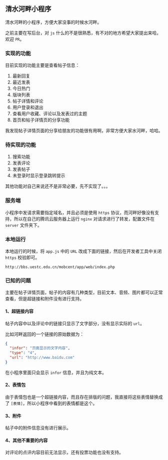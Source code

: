 ## 清水河畔小程序

清水河畔的小程序，方便大家没事的时候水河畔。

之前主要在写后台，对 `js` 什么的不是很熟悉，有不对的地方希望大家提出来哈，欢迎 `PR`。

### 实现的功能

目前实现的功能主要是查看帖子信息：

1. 最新回复
1. 最近发表
1. 今日热门
1. 版块列表
1. 帖子详情和评论
1. 用户登录和退出
1. 查看用户收藏、评论以及发表过的主题
1. 首页和帖子详情页的分享功能

我发现帖子详情页面的分享给朋友的功能很有用啊，非常方便大家水河畔，哈哈。

### 待实现的功能

1. 搜索功能
1. 发表评论
1. 发表帖子
1. 未登录时显示登录跳转提示

其他功能对自己来说还不是非常必要，先不实现了。。。

### 服务端

小程序中发请求需要指定域名，并且必须是使用 `https` 协议，而河畔好像没有支持，所以在自己的腾讯云服务器上运行 `nginx` 对请求进行了转发，配置文件在 `server` 文件夹下。

### 本地运行

本地运行的时候，将 `app.js` 中的 `URL` 改成下面的链接，然后在开发者工具中关闭 `https` 校验即可。

```
http://bbs.uestc.edu.cn/mobcent/app/web/index.php
```

### 已知的问题

主要在帖子详情页面，帖子的内容有几种类型，目前文本、音频、图片都可以正常查看，但是超链接和附件没有进行支持。

#### 1、超链接内容

帖子内容中以及评论中的链接只显示了文字部分，没有显示实际的 `url`。

比如河畔返回的一个链接的原始数据为：

```json
{
  "infor": "页面显示的文字内容",
  "type": "4",
  "url": "http://www.baidu.com"
}
```

在小程序里面只会显示 `infor` 信息，并且为纯文本。

#### 2、表情包

由于表情包也是一个超链接内容，而且存在排版的问题，我直接将这些表情替换成了 `[表情]`，所以小程序中看到的表情都是这个。

#### 3、附件

帖子中的附件信息没有进行展示。

#### 4、其他不重要的内容

对评论的点评内容目前无法显示，还有投票功能也没有支持。
